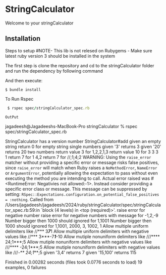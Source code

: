 # StringCalculator

Welcome to your stringCalculator

## Installation

Steps to setup
#NOTE- This lib is not relesed on Rubygems
     -  Make sure latest ruby version 3 should be installed in the system

The first step is clone the repository and cd to the stringCalculator folder and run the dependency by following command



And then execute:

    $ bundle install

To Run Rspec 

```ruby
 $ rspec spec/stringCalculator_spec.rb

```


```
OutPut

```

jagadeesh@Jagadeeshs-MacBook-Pro stringCalculator % rspec spec/stringCalculator_spec.rb

StringCalculator
  has a version number
  StringCalculator#add
    given an empty string
      return 0 for empty string
    single numbers
      given '3'
        returns 3
      given '20'
        returns 20
    two numbers
      return value 3 for 1,2,2,1,3
      return value 10 for 3
3
3
1
      return 7 for 1
4,2
      return 7 for //;1;4;2
WARNING: Using the `raise_error` matcher without providing a specific error or message risks false positives, since `raise_error` will match when Ruby raises a `NoMethodError`, `NameError` or `ArgumentError`, potentially allowing the expectation to pass without even executing the method you are intending to call. Actual error raised was #<RuntimeError: Negativies not allowed:-1>. Instead consider providing a specific error class or message. This message can be suppressed by setting: `RSpec::Expectations.configuration.on_potential_false_positives = :nothing`. Called from /Users/jagadeesh/jagadeesh/2024/ruby/stringCalculator/spec/stringCalculator_spec.rb:59:in `block (4 levels) in <top (required)>'.
      raise error for negative number
      raise error for negative numbers with message for -1,2,-9
      Number bigger then 1000 should ignored for 1,1001
      Number bigger then 1000 should ignored for 1,1001, 2000, 3, 1002, 1
      Allow multiple uniform delimiters like //***
3***7***1
      Allow multiple uniform delimiters with negative values like //***
3***-7***1***-10
      Allow mutiple nonuniform delimiters like ///****
24;1***;5
      Allow mutiple nonuniform delimiters with negative values like ///****
-24;1***;5
      Allow mutiple nonuniform delimiters with negative values like ///*-**
24;1***;5
      given '3,4'
        returns 7
      given '15,100'
        returns 115

Finished in 0.00282 seconds (files took 0.0776 seconds to load)
19 examples, 0 failures




